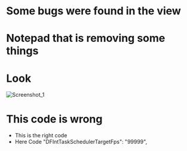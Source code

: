 # Some bugs were found in the view
# Notepad that is removing some things
# Look
![Screenshot_1](https://github.com/user-attachments/assets/70115b4a-da4f-424a-87b7-f72166217296)
# This code is wrong
- This is the right code
- Here Code   "DFIntTaskSchedulerTargetFps": "99999",
